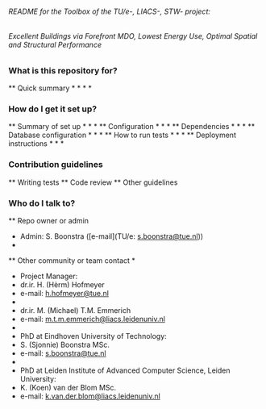 ###### README for the Toolbox of the TU/e-, LIACS-, STW- project:																						######
###### Excellent Buildings via Forefront MDO, Lowest Energy Use, Optimal Spatial and Structural Performance ######

### What is this repository for? ###

** Quick summary
*
*
* 
* 

### How do I get it set up? ###

** Summary of set up
*
*
* 
** Configuration
*
*
* 
** Dependencies
*
*
* 
** Database configuration
*
*
* 
** How to run tests
*
*
* 
** Deployment instructions
*
*
* 

### Contribution guidelines ###

** Writing tests
** Code review
** Other guidelines

### Who do I talk to? ###

** Repo owner or admin
* Admin: S. Boonstra ([e-mail](TU/e: s.boonstra@tue.nl))
* 
** Other community or team contact
*
* Project Manager:
* dr.ir. H. (Hèrm) Hofmeyer
* e-mail: h.hofmeyer@tue.nl
* 
* dr.ir. M. (Michael) T.M. Emmerich
* e-mail: m.t.m.emmerich@liacs.leidenuniv.nl
*
* PhD at Eindhoven University of Technology:
* S. (Sjonnie) Boonstra MSc.
* e-mail: s.boonstra@tue.nl
*
* PhD at Leiden Institute of Advanced Computer Science, Leiden University:
* K. (Koen) van der Blom MSc.
* e-mail: k.van.der.blom@liacs.leidenuniv.nl